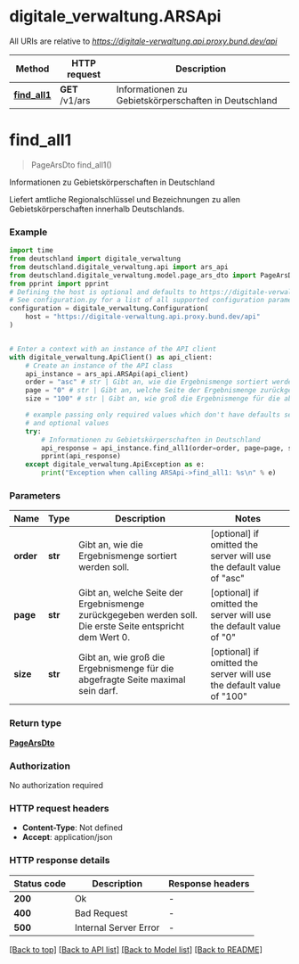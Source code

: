 # digitale_verwaltung.ARSApi

All URIs are relative to *https://digitale-verwaltung.api.proxy.bund.dev/api*

Method | HTTP request | Description
------------- | ------------- | -------------
[**find_all1**](ARSApi.md#find_all1) | **GET** /v1/ars | Informationen zu Gebietskörperschaften in Deutschland


# **find_all1**
> PageArsDto find_all1()

Informationen zu Gebietskörperschaften in Deutschland

Liefert amtliche Regionalschlüssel und Bezeichnungen zu allen Gebietskörperschaften innerhalb Deutschlands.

### Example


```python
import time
from deutschland import digitale_verwaltung
from deutschland.digitale_verwaltung.api import ars_api
from deutschland.digitale_verwaltung.model.page_ars_dto import PageArsDto
from pprint import pprint
# Defining the host is optional and defaults to https://digitale-verwaltung.api.proxy.bund.dev/api
# See configuration.py for a list of all supported configuration parameters.
configuration = digitale_verwaltung.Configuration(
    host = "https://digitale-verwaltung.api.proxy.bund.dev/api"
)


# Enter a context with an instance of the API client
with digitale_verwaltung.ApiClient() as api_client:
    # Create an instance of the API class
    api_instance = ars_api.ARSApi(api_client)
    order = "asc" # str | Gibt an, wie die Ergebnismenge sortiert werden soll. (optional) if omitted the server will use the default value of "asc"
    page = "0" # str | Gibt an, welche Seite der Ergebnismenge zurückgegeben werden soll. Die erste Seite entspricht dem Wert 0. (optional) if omitted the server will use the default value of "0"
    size = "100" # str | Gibt an, wie groß die Ergebnismenge für die abgefragte Seite maximal sein darf. (optional) if omitted the server will use the default value of "100"

    # example passing only required values which don't have defaults set
    # and optional values
    try:
        # Informationen zu Gebietskörperschaften in Deutschland
        api_response = api_instance.find_all1(order=order, page=page, size=size)
        pprint(api_response)
    except digitale_verwaltung.ApiException as e:
        print("Exception when calling ARSApi->find_all1: %s\n" % e)
```


### Parameters

Name | Type | Description  | Notes
------------- | ------------- | ------------- | -------------
 **order** | **str**| Gibt an, wie die Ergebnismenge sortiert werden soll. | [optional] if omitted the server will use the default value of "asc"
 **page** | **str**| Gibt an, welche Seite der Ergebnismenge zurückgegeben werden soll. Die erste Seite entspricht dem Wert 0. | [optional] if omitted the server will use the default value of "0"
 **size** | **str**| Gibt an, wie groß die Ergebnismenge für die abgefragte Seite maximal sein darf. | [optional] if omitted the server will use the default value of "100"

### Return type

[**PageArsDto**](PageArsDto.md)

### Authorization

No authorization required

### HTTP request headers

 - **Content-Type**: Not defined
 - **Accept**: application/json


### HTTP response details

| Status code | Description | Response headers |
|-------------|-------------|------------------|
**200** | Ok |  -  |
**400** | Bad Request |  -  |
**500** | Internal Server Error |  -  |

[[Back to top]](#) [[Back to API list]](../README.md#documentation-for-api-endpoints) [[Back to Model list]](../README.md#documentation-for-models) [[Back to README]](../README.md)

